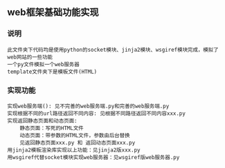 ## web框架基础功能实现
### 说明
    此文件夹下代码均是使用python的socket模块、jinja2模块、wsgiref模块完成，模拟了web网站的一些功能
    一个py文件模拟一个web服务器
    template文件夹下是模板文件(HTML)

### 实现功能
    实现web服务端(): 见不完善的web服务端.py和完善的web服务端.py
    实现根据不同的url路径返回不同内容: 见根据不同路径返回不同内容xxx.py
    实现返回静态页面和动态页面:
        静态页面：写死的HTML文件
        动态页面：带参数的HTML文件，参数由后台替换
        见返回静态页面xxx.py 和 返回动态页面xxx.py
    用jinja2模板渲染库实现以上功能：见jinja2版xxx.py
    用wsgiref代替socket模块实现web服务器：见wsgiref版web服务器.py